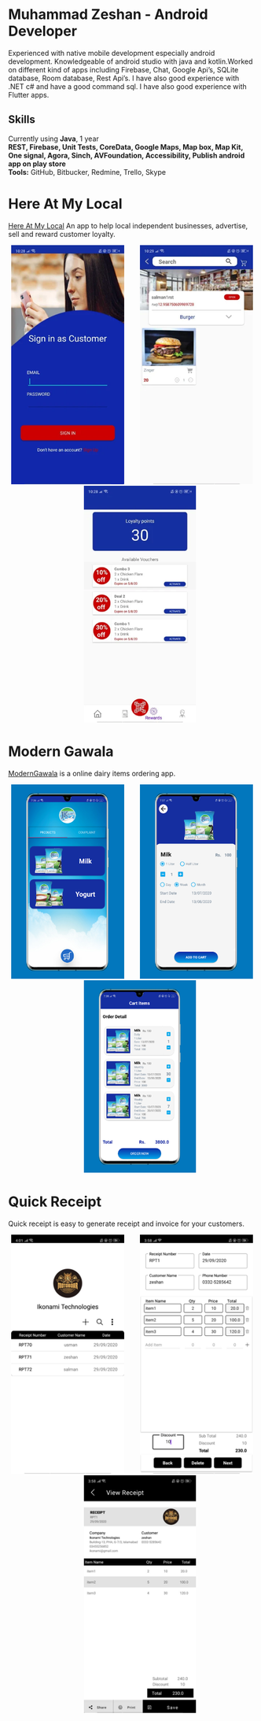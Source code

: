 # Muhammad Zeshan - Android Developer

<div class="entry">
    <p>Experienced with native mobile development especially android development. Knowledgeable of android studio with java and kotlin.Worked on different kind of apps including Firebase, Chat, Google Api’s, SQLite database, Room database, Rest Api’s. I have also good experience with .NET c# and have a good command sql. I have also good experience with Flutter apps.<br>


<h2 id="skills">Skills</h2>
<p>Currently using <strong>Java</strong>, 1 year<br>
<strong>REST, Firebase, Unit Tests, CoreData, Google Maps, Map box, Map Kit, One signal, Agora, Sinch, AVFoundation, Accessibility, Publish android app on play store</strong><br>
<strong>Tools:</strong> GitHub, Bitbucker, Redmine, Trello, Skype </p>
  </div>
  
 # Here At My Local
[Here At My Local](https://play.google.com/store/apps/details?id=com.tech.hereatproject&hl=en) An app to help local independent businesses, advertise, sell and reward customer loyalty.
<p align="center">
<img src="HMAL2.png" width="230"  title="DarkRoom">&nbsp;&nbsp;&nbsp;&nbsp;&nbsp;&nbsp;&nbsp;&nbsp;<img src="HAML5.png" width="230" title="DarkRoom">&nbsp;&nbsp;&nbsp;&nbsp;&nbsp;&nbsp;&nbsp;&nbsp;<img src="HAML3.png" width="228" title="DarkRoom">
</p>



  # Modern Gawala
[ModernGawala](https://play.google.com/store/apps/details?id=com.modern.moderngawala&hl=en) is a online dairy items ordering app. 

<p align="center">
<img src="items.jpeg" width="230"  title="DarkRoom">&nbsp;&nbsp;&nbsp;&nbsp;&nbsp;&nbsp;&nbsp;&nbsp;<img src="detail.jpeg" width="230" title="DarkRoom">&nbsp;&nbsp;&nbsp;&nbsp;&nbsp;&nbsp;&nbsp;&nbsp;<img src="bucket.jpeg" width="228" title="DarkRoom">
</p>


  # Quick Receipt
Quick receipt is easy to generate receipt and invoice for your customers. 

<p align="center">
<img src="qr1.jpeg" width="230"  title="DarkRoom">&nbsp;&nbsp;&nbsp;&nbsp;&nbsp;&nbsp;&nbsp;&nbsp;<img src="qr2.jpeg" width="230" title="DarkRoom">&nbsp;&nbsp;&nbsp;&nbsp;&nbsp;&nbsp;&nbsp;&nbsp;<img src="qr3.jpeg" width="228" title="DarkRoom">
</p>
